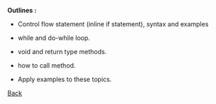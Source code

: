**Outlines :**

- Control flow statement (inline if statement), syntax and examples

- while and do-while loop.
- void and return type methods.
- how to call method.
- Apply examples to these topics.

[Back](../README.md)
